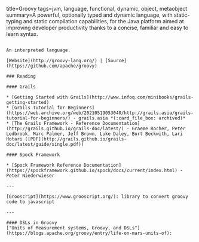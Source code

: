title=Groovy
tags=jvm, language, functional, dynamic, object, metaobject
summary=A powerful, optionally typed and dynamic language, with static-typing and static compilation capabilities, for the Java platform aimed at improving developer productivity thanks to a concise, familiar and easy to learn syntax.
~~~~~~

An interpreted language.

[Website](http://groovy-lang.org/) | [Source](https://github.com/apache/groovy)

### Reading

#### Grails

* [Getting Started with Grails](http://www.infoq.com/minibooks/grails-getting-started)
* [Grails Tutorial for Beginners](https://web.archive.org/web/20210519053040/http://grails.asia/grails-tutorial-for-beginners/) - grails.asia *(:card_file_box: archived)*
* [The Grails Framework - Reference Documentation](http://grails.github.io/grails-doc/latest/) - Graeme Rocher, Peter Ledbrook, Marc Palmer, Jeff Brown, Luke Daley, Burt Beckwith, Lari Hotari ([PDF](http://grails.github.io/grails-doc/latest/guide/single.pdf))

#### Spock Framework

* [Spock Framework Reference Documentation](https://spockframework.github.io/spock/docs/current/index.html) - Peter Niederwieser

---

[Grooscript](https://www.grooscript.org/): library to convert groovy code to javascript

---

#### DSLs in Groovy
["Units of Measurement systems, Groovy, and DSLs"](https://blogs.apache.org/groovy/entry/life-on-mars-units-of): 